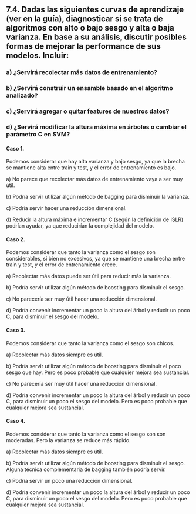 ## 7.4. Dadas las siguientes curvas de aprendizaje (ver en la guía), diagnosticar si se trata de algoritmos con alto o bajo sesgo y alta o baja varianza. En base a su análisis, discutir posibles formas de mejorar la performance de sus modelos. Incluir:

### a) ¿Servirá recolectar más datos de entrenamiento?

### b) ¿Servirá construir un ensamble basado en el algoritmo analizado?

### c) ¿Servirá agregar o quitar features de nuestros datos?

### d) ¿Servirá modificar la altura máxima en árboles o cambiar el parámetro C en SVM?


#### Caso 1. 

Podemos considerar que hay alta varianza y bajo sesgo, ya que la brecha se mantiene alta entre train y test, y el error de entrenamiento es bajo.

a) No parece que recolectar más datos de entrenamiento vaya a ser muy útil.

b) Podría servir utilizar algún método de bagging para disminuir la varianza.

c) Podría servir hacer una reducción dimensional.

d) Reducir la altura máxima e incrementar C (según la definición de ISLR) podrían ayudar, ya que reducirían la complejidad del modelo.


#### Caso 2. 

Podemos considerar que tanto la varianza como el sesgo son considerables, si bien no excesivos, ya que se mantiene una brecha entre train y test, y el error de entrenamiento crece.

a) Recolectar más datos puede ser útil para reducir más la varianza.

b) Podría servir utilizar algún método de boosting para disminuir el sesgo.

c) No parecería ser muy útil hacer una reducción dimensional.

d) Podría convenir incrementar un poco la altura del árbol y reducir un poco C, para disminuir el sesgo del modelo.

#### Caso 3. 

Podemos considerar que tanto la varianza como el sesgo son chicos.

a) Recolectar más datos siempre es útil.

b) Podría servir utilizar algún método de boosting para disminuir el poco sesgo que hay. Pero es poco probable que cualquier mejora sea sustancial.

c) No parecería ser muy útil hacer una reducción dimensional.

d) Podría convenir incrementar un poco la altura del árbol y reducir un poco C, para disminuir un poco el sesgo del modelo. Pero es poco probable que cualquier mejora sea sustancial.

#### Caso 4. 

Podemos considerar que tanto la varianza como el sesgo son son moderadas. Pero la varianza se reduce más rápido.

a) Recolectar más datos siempre es útil.

b) Podría servir utilizar algún método de boosting para disminuir el sesgo. Alguna técnica complementaria de bagging también podría servir.

c) Podría servir un poco una reducción dimensional.

d) Podría convenir incrementar un poco la altura del árbol y reducir un poco C, para disminuir un poco el sesgo del modelo. Pero es poco probable que cualquier mejora sea sustancial.



